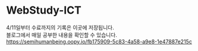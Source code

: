 # WebStudy-ICT
4/11일부터 수료까지의 기록은 이곳에 저장됩니다.<br>
블로그에서 매일 공부한 내용을 확인할 수 있습니다.
https://semihumanbeing.oopy.io/fb175909-5c83-4a58-a9e8-1e47887e215c
